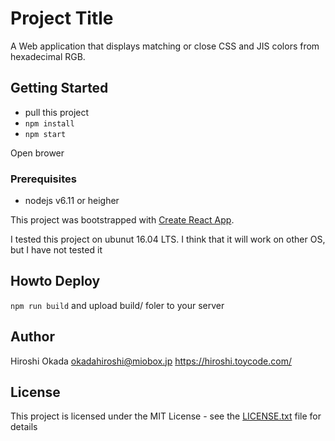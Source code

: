 # Project Title

A Web application that displays matching or close CSS and JIS colors from hexadecimal RGB.

## Getting Started

* pull this project
* `npm install`
* `npm start`

Open brower

### Prerequisites

* nodejs v6.11 or heigher

This project was bootstrapped with [Create React App](https://github.com/facebookincubator/create-react-app).

I tested this project on ubunut 16.04 LTS.
I think that it will work on other OS, but I have not tested it

## Howto Deploy

`npm run build` and upload build/ foler to your server

## Author

Hiroshi Okada <okadahiroshi@miobox.jp>
https://hiroshi.toycode.com/

## License

This project is licensed under the MIT License - see the [LICENSE.txt](LICENSE.txt) file for details

